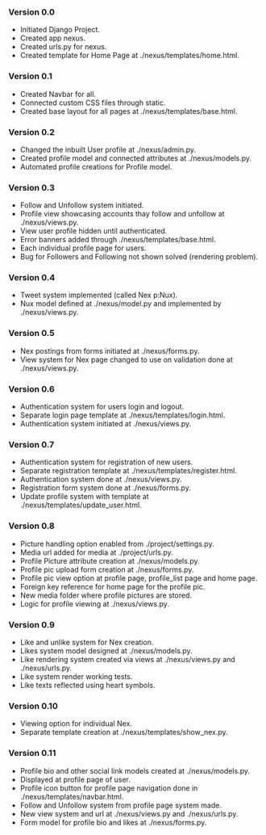 ### Version 0.0
- Initiated Django Project.
- Created app nexus.
- Created urls.py for nexus.
- Created template for Home Page at ./nexus/templates/home.html.

### Version 0.1
- Created Navbar for all.
- Connected custom CSS files through static.
- Created base layout for all pages at ./nexus/templates/base.html.

### Version 0.2
- Changed the inbuilt User profile at ./nexus/admin.py.
- Created profile model and connected attributes at ./nexus/models.py.
- Automated profile creations for Profile model.

### Version 0.3
- Follow and Unfollow system initiated.
- Profile view showcasing accounts thay follow and unfollow at ./nexus/views.py.
- View user profile hidden until authenticated.
- Error banners added through ./nexus/templates/base.html.
- Each individual profile page for users.
- Bug for Followers and Following not shown solved (rendering problem).

### Version 0.4
- Tweet system implemented (called Nex p:Nux).
- Nux model defined at ./nexus/model.py and implemented by ./nexus/views.py.

### Version 0.5
- Nex postings from forms initiated at ./nexus/forms.py.
- View system for Nex page changed to use on validation done at ./nexus/views.py.

### Version 0.6
- Authentication system for users login and logout.
- Separate login page template at ./nexus/templates/login.html.
- Authentication system initiated at ./nexus/views.py.

### Version 0.7
- Authentication system for registration of new users.
- Separate registration template at ./nexus/templates/register.html.
- Authentication system done at ./nexus/views.py.
- Registration form system done at ./nexus/forms.py.
- Update profile system with template at ./nexus/templates/update_user.html.

### Version 0.8
- Picture handling option enabled from ./project/settings.py.
- Media url added for media at ./project/urls.py.
- Profile Picture attribute creation at ./nexus/models.py.
- Profile pic upload form creation at ./nexus/forms.py.
- Profile pic view option at profile page, profile_list page and home page.
- Foreign key reference for home page for the profile pic.
- New media folder where profile pictures are stored.
- Logic for profile viewing at ./nexus/views.py.

### Version 0.9
- Like and unlike system for Nex creation.
- Likes system model designed at ./nexus/models.py.
- Like rendering system created via views at ./nexus/views.py and ./nexus/urls.py.
- Like system render working tests.
- Like texts reflected using heart symbols.

### Version 0.10
- Viewing option for individual Nex.
- Separate template creation at ./nexus/templates/show_nex.py.

### Version 0.11
- Profile bio and other social link models created at ./nexus/models.py.
- Displayed at profile page of user.
- Profile icon button for profile page navigation done in ./nexus/templates/navbar.html.
- Follow and Unfollow system from profile page system made.
- New view system and url at ./nexus/views.py and ./nexus/urls.py.
- Form model for profile bio and likes at ./nexus/forms.py.